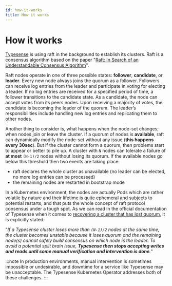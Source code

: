 ```yaml
---
id: how-it-works
title: How it works
---
```


# How it works

[Typesense](https://typesense.org/) is using raft in the background to establish its clusters. Raft is a consensus algorithm based on the paper "[Raft: In Search of an Understandable Consensus Algorithm](https://raft.github.io/raft.pdf)".

Raft nodes operate in one of three possible states: **follower**, **candidate**, or **leader**. Every new node always joins the quorum as a follower. Followers can receive log entries from the leader and participate in voting for electing a leader. If no log entries are received for a specified period of time, a follower transitions to the candidate state. As a candidate, the node can accept votes from its peers nodes. Upon receiving a majority of votes, the candidate is becoming the leader of the quorum. The leader’s responsibilities include handling new log entries and replicating them to other nodes.

Another thing to consider is, what happens when the node-set changes; when nodes join or leave the cluster. If a quorum of nodes is **available**, raft can dynamically modify the node-set without any issue (**this happens every 30sec**). But if the cluster cannot form a quorum, then problems start to appear or better to pile up. A cluster with `N` nodes can tolerate a failure of **at most** `(N-1)/2` nodes without losing its quorum. If the available nodes go below this threshold then two events are taking place:

- raft declares the whole cluster as unavailable (no leader can be elected, no more log entries can be processed)
- the remaining nodes are restarted in bootstrap mode
  
In a Kubernetes environment, the nodes are actually Pods which are rather volatile by nature and their lifetime is quite ephemeral and subjects to potential restarts, and that puts the whole concept of raft protocol consensus under a tough spot. As we can read in the official documentation of Typesense when it comes to [recovering a cluster that has lost quorum](https://typesense.org/docs/guide/high-availability.html#recovering-a-cluster-that-has-lost-quorum), it is explicitly stated:

"*If a Typesense cluster loses more than `(N-1)/2` nodes at the same time, the cluster becomes unstable because it loses quorum and the remaining node(s) cannot safely build consensus on which node is the leader. To avoid a potential split brain issue, **Typesense then stops accepting writes and reads until some manual verification and intervention is done**.*"

:::note
In production environments, manual intervention is sometimes impossible or undesirable, and downtime for a service like Typesense may be unacceptable. The Typesense Kubernetes Operator addresses both of these challenges.
:::
